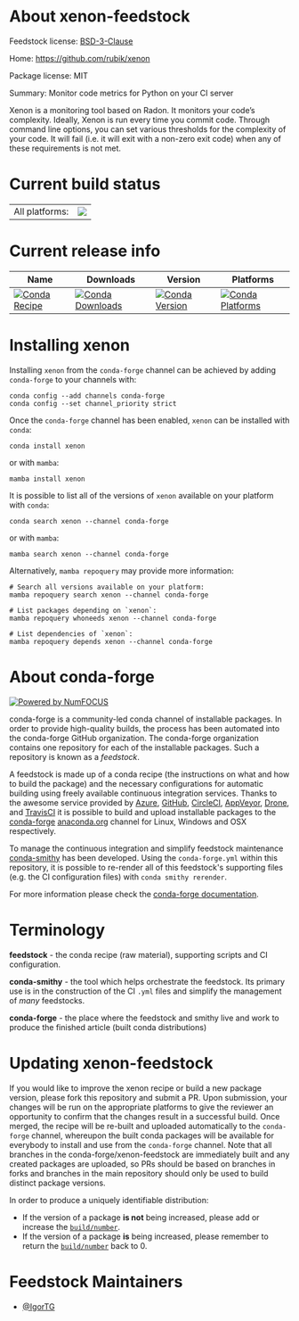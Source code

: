 About xenon-feedstock
=====================

Feedstock license: [BSD-3-Clause](https://github.com/conda-forge/xenon-feedstock/blob/main/LICENSE.txt)

Home: https://github.com/rubik/xenon

Package license: MIT

Summary: Monitor code metrics for Python on your CI server

Xenon is a monitoring tool based on Radon. It monitors your code’s complexity.
Ideally, Xenon is run every time you commit code. Through command line options,
you can set various thresholds for the complexity of your code. It will fail
(i.e. it will exit with a non-zero exit code) when any of these requirements is
not met.


Current build status
====================


<table><tr><td>All platforms:</td>
    <td>
      <a href="https://dev.azure.com/conda-forge/feedstock-builds/_build/latest?definitionId=4398&branchName=main">
        <img src="https://dev.azure.com/conda-forge/feedstock-builds/_apis/build/status/xenon-feedstock?branchName=main">
      </a>
    </td>
  </tr>
</table>

Current release info
====================

| Name | Downloads | Version | Platforms |
| --- | --- | --- | --- |
| [![Conda Recipe](https://img.shields.io/badge/recipe-xenon-green.svg)](https://anaconda.org/conda-forge/xenon) | [![Conda Downloads](https://img.shields.io/conda/dn/conda-forge/xenon.svg)](https://anaconda.org/conda-forge/xenon) | [![Conda Version](https://img.shields.io/conda/vn/conda-forge/xenon.svg)](https://anaconda.org/conda-forge/xenon) | [![Conda Platforms](https://img.shields.io/conda/pn/conda-forge/xenon.svg)](https://anaconda.org/conda-forge/xenon) |

Installing xenon
================

Installing `xenon` from the `conda-forge` channel can be achieved by adding `conda-forge` to your channels with:

```
conda config --add channels conda-forge
conda config --set channel_priority strict
```

Once the `conda-forge` channel has been enabled, `xenon` can be installed with `conda`:

```
conda install xenon
```

or with `mamba`:

```
mamba install xenon
```

It is possible to list all of the versions of `xenon` available on your platform with `conda`:

```
conda search xenon --channel conda-forge
```

or with `mamba`:

```
mamba search xenon --channel conda-forge
```

Alternatively, `mamba repoquery` may provide more information:

```
# Search all versions available on your platform:
mamba repoquery search xenon --channel conda-forge

# List packages depending on `xenon`:
mamba repoquery whoneeds xenon --channel conda-forge

# List dependencies of `xenon`:
mamba repoquery depends xenon --channel conda-forge
```


About conda-forge
=================

[![Powered by
NumFOCUS](https://img.shields.io/badge/powered%20by-NumFOCUS-orange.svg?style=flat&colorA=E1523D&colorB=007D8A)](https://numfocus.org)

conda-forge is a community-led conda channel of installable packages.
In order to provide high-quality builds, the process has been automated into the
conda-forge GitHub organization. The conda-forge organization contains one repository
for each of the installable packages. Such a repository is known as a *feedstock*.

A feedstock is made up of a conda recipe (the instructions on what and how to build
the package) and the necessary configurations for automatic building using freely
available continuous integration services. Thanks to the awesome service provided by
[Azure](https://azure.microsoft.com/en-us/services/devops/), [GitHub](https://github.com/),
[CircleCI](https://circleci.com/), [AppVeyor](https://www.appveyor.com/),
[Drone](https://cloud.drone.io/welcome), and [TravisCI](https://travis-ci.com/)
it is possible to build and upload installable packages to the
[conda-forge](https://anaconda.org/conda-forge) [anaconda.org](https://anaconda.org/)
channel for Linux, Windows and OSX respectively.

To manage the continuous integration and simplify feedstock maintenance
[conda-smithy](https://github.com/conda-forge/conda-smithy) has been developed.
Using the ``conda-forge.yml`` within this repository, it is possible to re-render all of
this feedstock's supporting files (e.g. the CI configuration files) with ``conda smithy rerender``.

For more information please check the [conda-forge documentation](https://conda-forge.org/docs/).

Terminology
===========

**feedstock** - the conda recipe (raw material), supporting scripts and CI configuration.

**conda-smithy** - the tool which helps orchestrate the feedstock.
                   Its primary use is in the construction of the CI ``.yml`` files
                   and simplify the management of *many* feedstocks.

**conda-forge** - the place where the feedstock and smithy live and work to
                  produce the finished article (built conda distributions)


Updating xenon-feedstock
========================

If you would like to improve the xenon recipe or build a new
package version, please fork this repository and submit a PR. Upon submission,
your changes will be run on the appropriate platforms to give the reviewer an
opportunity to confirm that the changes result in a successful build. Once
merged, the recipe will be re-built and uploaded automatically to the
`conda-forge` channel, whereupon the built conda packages will be available for
everybody to install and use from the `conda-forge` channel.
Note that all branches in the conda-forge/xenon-feedstock are
immediately built and any created packages are uploaded, so PRs should be based
on branches in forks and branches in the main repository should only be used to
build distinct package versions.

In order to produce a uniquely identifiable distribution:
 * If the version of a package **is not** being increased, please add or increase
   the [``build/number``](https://docs.conda.io/projects/conda-build/en/latest/resources/define-metadata.html#build-number-and-string).
 * If the version of a package **is** being increased, please remember to return
   the [``build/number``](https://docs.conda.io/projects/conda-build/en/latest/resources/define-metadata.html#build-number-and-string)
   back to 0.

Feedstock Maintainers
=====================

* [@IgorTG](https://github.com/IgorTG/)

